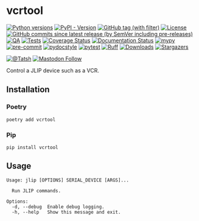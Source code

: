 # vcrtool

[![Python versions](https://img.shields.io/pypi/pyversions/vcrtool.svg?color=blue&logo=python&logoColor=white)](https://www.python.org/)
[![PyPI - Version](https://img.shields.io/pypi/v/vcrtool)](https://pypi.org/project/vcrtool/)
[![GitHub tag (with filter)](https://img.shields.io/github/v/tag/Tatsh/vcrtool)](https://github.com/Tatsh/vcrtool/tags)
[![License](https://img.shields.io/github/license/Tatsh/vcrtool)](https://github.com/Tatsh/vcrtool/blob/master/LICENSE.txt)
[![GitHub commits since latest release (by SemVer including pre-releases)](https://img.shields.io/github/commits-since/Tatsh/vcrtool/v0.0.0/master)](https://github.com/Tatsh/vcrtool/compare/v0.0.0...master)
[![QA](https://github.com/Tatsh/vcrtool/actions/workflows/qa.yml/badge.svg)](https://github.com/Tatsh/vcrtool/actions/workflows/qa.yml)
[![Tests](https://github.com/Tatsh/vcrtool/actions/workflows/tests.yml/badge.svg)](https://github.com/Tatsh/vcrtool/actions/workflows/tests.yml)
[![Coverage Status](https://coveralls.io/repos/github/Tatsh/vcrtool/badge.svg?branch=master)](https://coveralls.io/github/Tatsh/vcrtool?branch=master)
[![Documentation Status](https://readthedocs.org/projects/vcrtool/badge/?version=latest)](https://vcrtool.readthedocs.org/?badge=latest)
[![mypy](https://www.mypy-lang.org/static/mypy_badge.svg)](http://mypy-lang.org/)
[![pre-commit](https://img.shields.io/badge/pre--commit-enabled-brightgreen?logo=pre-commit&logoColor=white)](https://github.com/pre-commit/pre-commit)
[![pydocstyle](https://img.shields.io/badge/pydocstyle-enabled-AD4CD3)](http://www.pydocstyle.org/en/stable/)
[![pytest](https://img.shields.io/badge/pytest-zz?logo=Pytest&labelColor=black&color=black)](https://docs.pytest.org/en/stable/)
[![Ruff](https://img.shields.io/endpoint?url=https://raw.githubusercontent.com/astral-sh/ruff/main/assets/badge/v2.json)](https://github.com/astral-sh/ruff)
[![Downloads](https://static.pepy.tech/badge/vcrtool/month)](https://pepy.tech/project/vcrtool)
[![Stargazers](https://img.shields.io/github/stars/Tatsh/vcrtool?logo=github&style=flat)](https://github.com/Tatsh/vcrtool/stargazers)

[![@Tatsh](https://img.shields.io/badge/dynamic/json?url=https%3A%2F%2Fpublic.api.bsky.app%2Fxrpc%2Fapp.bsky.actor.getProfile%2F%3Factor%3Ddid%3Aplc%3Auq42idtvuccnmtl57nsucz72%26query%3D%24.followersCount%26style%3Dsocial%26logo%3Dbluesky%26label%3DFollow%2520%40Tatsh&query=%24.followersCount&style=social&logo=bluesky&label=Follow%20%40Tatsh)](https://bsky.app/profile/Tatsh.bsky.social)
[![Mastodon Follow](https://img.shields.io/mastodon/follow/109370961877277568?domain=hostux.social&style=social)](https://hostux.social/@Tatsh)

Control a JLIP device such as a VCR.

## Installation

### Poetry

```shell
poetry add vcrtool
```

### Pip

```shell
pip install vcrtool
```

## Usage

```shell
Usage: jlip [OPTIONS] SERIAL_DEVICE [ARGS]...

  Run JLIP commands.

Options:
  -d, --debug  Enable debug logging.
  -h, --help   Show this message and exit.
```
